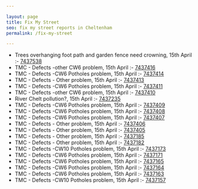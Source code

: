 ```yaml
---

layout: page
title: Fix My Street
seo: fix my street reports in Cheltenham
permalink: /fix-my-street

---
```


<!-- fix_marker starts -->

- Trees overhanging foot path and garden fence need crowning, 15th April :- [7437538](https://www.fixmystreet.com/report/7437538)
- TMC - Defects -other CW6 problem, 15th April :- [7437416](https://www.fixmystreet.com/report/7437416)
- TMC - Defects -CW6 Potholes  problem, 15th April :- [7437414](https://www.fixmystreet.com/report/7437414)
- TMC - Defects - Other problem, 15th April :- [7437413](https://www.fixmystreet.com/report/7437413)
- TMC - Defects -CW6 Potholes  problem, 15th April :- [7437411](https://www.fixmystreet.com/report/7437411)
- TMC - Defects -other CW6 problem, 15th April :- [7437410](https://www.fixmystreet.com/report/7437410)
- River Chelt pollution?, 15th April :- [7437235](https://www.fixmystreet.com/report/7437235)
- TMC - Defects -CW6 Potholes  problem, 15th April :- [7437409](https://www.fixmystreet.com/report/7437409)
- TMC - Defects -CW6 Potholes  problem, 15th April :- [7437408](https://www.fixmystreet.com/report/7437408)
- TMC - Defects -CW6 Potholes  problem, 15th April :- [7437407](https://www.fixmystreet.com/report/7437407)
- TMC - Defects - Other problem, 15th April :- [7437406](https://www.fixmystreet.com/report/7437406)
- TMC - Defects - Other problem, 15th April :- [7437405](https://www.fixmystreet.com/report/7437405)
- TMC - Defects - Other problem, 15th April :- [7437185](https://www.fixmystreet.com/report/7437185)
- TMC - Defects - Other problem, 15th April :- [7437182](https://www.fixmystreet.com/report/7437182)
- TMC - Defects -CW10 Potholes problem, 15th April :- [7437173](https://www.fixmystreet.com/report/7437173)
- TMC - Defects -CW6 Potholes  problem, 15th April :- [7437171](https://www.fixmystreet.com/report/7437171)
- TMC - Defects -CW6 Potholes  problem, 15th April :- [7437165](https://www.fixmystreet.com/report/7437165)
- TMC - Defects -CW6 Potholes  problem, 15th April :- [7437164](https://www.fixmystreet.com/report/7437164)
- TMC - Defects -CW6 Potholes  problem, 15th April :- [7437163](https://www.fixmystreet.com/report/7437163)
- TMC - Defects -CW10 Potholes problem, 15th April :- [7437157](https://www.fixmystreet.com/report/7437157)

<!-- fix_marker ends -->